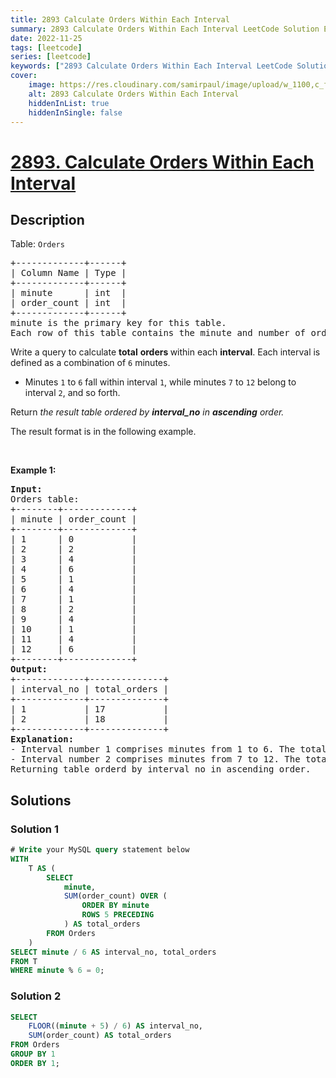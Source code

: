 ```yaml
---
title: 2893 Calculate Orders Within Each Interval
summary: 2893 Calculate Orders Within Each Interval LeetCode Solution Explained
date: 2022-11-25
tags: [leetcode]
series: [leetcode]
keywords: ["2893 Calculate Orders Within Each Interval LeetCode Solution Explained in all languages", "2893 Calculate Orders Within Each Interval", "LeetCode", "leetcode solution in Python3 C++ Java Go PHP Ruby Swift TypeScript Rust C# JavaScript C", "GeeksforGeeks", "InterviewBit", "Coding Ninjas", "HackerRank", "HackerEarth", "CodeChef", "TopCoder", "AlgoExpert", "freeCodeCamp", "Codeforces", "GitHub", "AtCoder", "Samir Paul"]
cover:
    image: https://res.cloudinary.com/samirpaul/image/upload/w_1100,c_fit,co_rgb:FFFFFF,l_text:Arial_75_bold:2893 Calculate Orders Within Each Interval - Solution Explained/problem-solving.webp
    alt: 2893 Calculate Orders Within Each Interval
    hiddenInList: true
    hiddenInSingle: false
---
```



# [2893. Calculate Orders Within Each Interval](https://leetcode.com/problems/calculate-orders-within-each-interval)


## Description

<p>Table: <code><font face="monospace">Orders</font></code></p>

<pre>
+-------------+------+ 
| Column Name | Type | 
+-------------+------+ 
| minute      | int  | 
| order_count | int  |
+-------------+------+
minute is the primary key for this table.
Each row of this table contains the minute and number of orders received during that specific minute. The total number of rows will be a multiple of 6.
</pre>

<p>Write a query to calculate <strong>total</strong> <strong>orders</strong><b> </b>within each <strong>interval</strong>. Each interval is defined as a combination of <code>6</code> minutes.</p>

<ul>
	<li>Minutes <code>1</code> to <code>6</code> fall within interval <code>1</code>, while minutes <code>7</code> to <code>12</code> belong to interval <code>2</code>, and so forth.</li>
</ul>

<p>Return<em> the result table ordered by <strong>interval_no</strong> in <strong>ascending</strong> order.</em></p>

<p>The result format is in the following example.</p>

<p>&nbsp;</p>
<p><strong class="example">Example 1:</strong></p>

<pre>
<strong>Input:</strong> 
Orders table:
+--------+-------------+
| minute | order_count | 
+--------+-------------+
| 1      | 0           |
| 2      | 2           | 
| 3      | 4           | 
| 4      | 6           | 
| 5      | 1           | 
| 6      | 4           | 
| 7      | 1           | 
| 8      | 2           | 
| 9      | 4           | 
| 10     | 1           | 
| 11     | 4           | 
| 12     | 6           | 
+--------+-------------+
<strong>Output:</strong> 
+-------------+--------------+
| interval_no | total_orders | 
+-------------+--------------+
| 1           | 17           | 
| 2           | 18           |    
+-------------+--------------+
<strong>Explanation:</strong> 
- Interval number 1 comprises minutes from 1 to 6. The total orders in these six minutes are (0 + 2 + 4 + 6 + 1 + 4) = 17.
- Interval number 2 comprises minutes from 7 to 12. The total orders in these six minutes are (1 + 2 + 4 + 1 + 4 + 6) = 18.
Returning table orderd by interval_no in ascending order.</pre>

## Solutions

### Solution 1

<!-- tabs:start -->

```sql
# Write your MySQL query statement below
WITH
    T AS (
        SELECT
            minute,
            SUM(order_count) OVER (
                ORDER BY minute
                ROWS 5 PRECEDING
            ) AS total_orders
        FROM Orders
    )
SELECT minute / 6 AS interval_no, total_orders
FROM T
WHERE minute % 6 = 0;
```

<!-- tabs:end -->

### Solution 2

<!-- tabs:start -->

```sql
SELECT
    FLOOR((minute + 5) / 6) AS interval_no,
    SUM(order_count) AS total_orders
FROM Orders
GROUP BY 1
ORDER BY 1;
```

<!-- tabs:end -->

<!-- end -->
